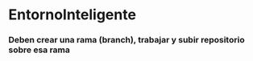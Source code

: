 # EntornoInteligente

<h3>Deben crear una rama (branch), trabajar y subir repositorio sobre esa rama</h3>
